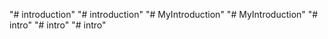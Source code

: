 "# introduction" 
"# introduction" 
"# MyIntroduction" 
"# MyIntroduction" 
"# intro" 
"# intro" 
"# intro" 
